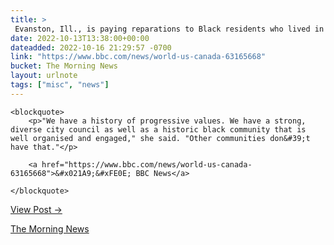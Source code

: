 ```yaml
---
title: > 
 Evanston, Ill., is paying reparations to Black residents who lived in town when “housing discrimination… was at its height.”
date: 2022-10-13T13:38:00+00:00
dateadded: 2022-10-16 21:29:57 -0700
link: "https://www.bbc.com/news/world-us-canada-63165668"
bucket: The Morning News
layout: urlnote
tags: ["misc", "news"]
--- 
```




  
    
  

  
    <blockquote>
        <p>"We have a history of progressive values. We have a strong, diverse city council as well as a historic black community that is well organised and engaged," she said. "Other communities don&#39;t have that."</p>
        
        <a href="https://www.bbc.com/news/world-us-canada-63165668">&#x021A9;&#xFE0E; BBC News</a>
        
    </blockquote>
  
  <p><a href="https://themorningnews.org/p/evanston-ill.-is-paying-reparations-to-black-residents">View Post &rarr;</a></p>



 <!-- end excerpt --> 
<div class='bucket'><a class='internal-link' href='/buckets/the-morning-news'>The Morning News</a></div> 
